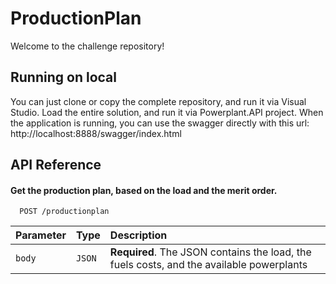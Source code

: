 # ProductionPlan

Welcome to the challenge repository!

## Running on local
You can just clone or copy the complete repository, and run it via Visual Studio. Load the entire solution, and run it via Powerplant.API project.
When the application is running, you can use the swagger directly with this url:
http://localhost:8888/swagger/index.html

## API Reference

#### Get the production plan, based on the load and the merit order.

```http
  POST /productionplan
```

| Parameter | Type     | Description                |
| :-------- | :------- | :------------------------- |
| `body` | `JSON` | **Required**. The JSON contains the load, the fuels costs, and the available powerplants|